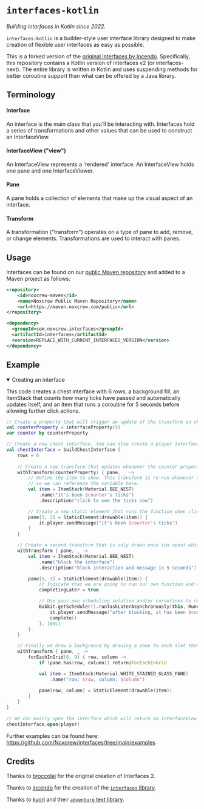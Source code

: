 # `interfaces-kotlin`

_Building interfaces in Kotlin since 2022._

`interfaces-kotlin` is a builder-style user interface library designed to make creation of flexible user interfaces as easy as 
possible.

This is a forked version of the [original interfaces by Incendo](https://github.com/Incendo/interfaces). Specifically, this 
repository contains a Kotlin version of interfaces v2 (or interfaces-next). The entire library is written in Kotlin and uses 
suspending methods for better coroutine support than what can be offered by a Java library.

## Terminology

#### Interface
An interface is the main class that you'll be interacting with. Interfaces hold a series of transformations and other values that
can be used to construct an InterfaceView.

#### InterfaceView ("view")
An InterfaceView represents a 'rendered' interface. An InterfaceView holds one pane and one InterfaceViewer.

#### Pane
A pane holds a collection of elements that make up the visual aspect of an interface.

#### Transform
A transformation ("transform") operates on a type of pane to add, remove, or change elements. Transformations are used to interact
with panes.

## Usage
Interfaces can be found on our [public Maven repository](https://maven.noxcrew.com/#/public/com/noxcrew/interfaces) and added to a Maven project as follows:

```xml
<repository>
    <id>noxcrew-maven</id>
    <name>Noxcrew Public Maven Repository</name>
    <url>https://maven.noxcrew.com/public</url>
</repository>

<dependency>
  <groupId>com.noxcrew.interfaces</groupId>
  <artifactId>interfaces</artifactId>
  <version>REPLACE_WITH_CURRENT_INTERFACES_VERSION</version>
</dependency>
```

## Example

<details open>
<summary>Creating an interface</summary>

This code creates a chest interface with 6 rows, a background fill, an ItemStack that counts how many ticks have passed and 
automatically updates itself, and an item that runs a coroutine for 5 seconds before allowing further click actions.

```kotlin
// Create a property that will trigger an update of the transform on change.
val counterProperty = interfaceProperty(5)
var counter by counterProperty

// Create a new chest interface. You can also create a player interface (player inventory) or combined interface (opened chest and player inventory below).
val chestInterface = buildChestInterface {
    rows = 6
    
    // Create a new transform that updates whenever the counter property changes
    withTransform(counterProperty) { pane, _ ->
        // Define the item to show. This transform is re-run whenever the property changes
        // so we can reference the variable here.
        val item = ItemStack(Material.BEE_NEST)
            .name("it's been $counter's ticks")
            .description("click to see the ticks now")

        // Create a new static element that runs the function when clicked.
        pane[3, 3] = StaticElement(drawable(item)) {
            it.player.sendMessage("it's been $counter's ticks")
        }
    }

    // Create a second transform that is only drawn once (on open) which has an item to run a delayed function
    withTransform { pane, _ ->
        val item = ItemStack(Material.BEE_NEST)
            .name("block the interface")
            .description("block interaction and message in 5 seconds")

        pane[5, 3] = StaticElement(drawable(item)) {
            // Indicate that we are going to run our own function and will run complete() later to resume usage of the menu
            completingLater = true

            // Use your own scheduling solution and/or coroutines to run a task, just make sure to call complete()!
            Bukkit.getScheduler().runTaskLaterAsynchronously(this, Runnable {
                it.player.sendMessage("after blocking, it has been $counter's ticks")
                complete()                                                  
            }, 100L)
        }
    }

    // Finally we draw a background by drawing a pane to each slot that is not already filled.
    withTransform { pane, _ ->
        forEachInGrid(6, 9) { row, column ->
            if (pane.has(row, column)) return@forEachInGrid

            val item = ItemStack(Material.WHITE_STAINED_GLASS_PANE)
                .name("row: $row, column: $column")

            pane[row, column] = StaticElement(drawable(item))
        }
    }
}
    
// We can easily open the interface which will return an InterfaceView instance
chestInterface.open(player)
```
</details>

Further examples can be found here: https://github.com/Noxcrew/interfaces/tree/main/examples

## Credits

Thanks to [broccolai](https://github.com/broccolai) for the original creation of Interfaces 2.

Thanks to [incendo](https://github.com/Incendo) for the creation of the [`interfaces` library](https://github.com/Incendo/interfaces).

Thanks to [kyori](https://github.com/kyoripowered) and their [`adventure` text library](https://github.com/kyoripowered/adventure).
